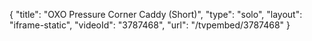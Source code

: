 {
    "title": "OXO Pressure Corner Caddy (Short)",
    "type": "solo",
    "layout": "iframe-static",
    "videoId": "3787468",
    "url": "\/tvpembed\/3787468"
}